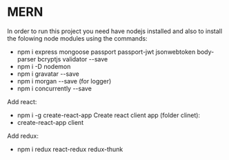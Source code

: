 # MERN

In order to run this project you need have nodejs installed and also to install the folowing node modules using the commands:

- npm i express mongoose passport passport-jwt jsonwebtoken body-parser bcryptjs validator --save
- npm i -D nodemon
- npm i gravatar --save
- npm i morgan --save (for logger)
- npm i concurrently --save

Add react:

- npm i -g create-react-app
  Create react client app (folder clinet):
- create-react-app client

Add redux:

- npm i redux react-redux redux-thunk
